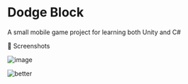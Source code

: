 # Dodge Block
A small mobile game project for learning both Unity and C#

📸 Screenshots

![image](https://github.com/ros4beth/DodgeBlock/assets/90850222/95493def-3368-496d-a4de-c85df254799f)



![better](https://github.com/ros4beth/DodgeBlock/assets/90850222/ad284827-de62-4875-a253-2f0b089b5cd9)
